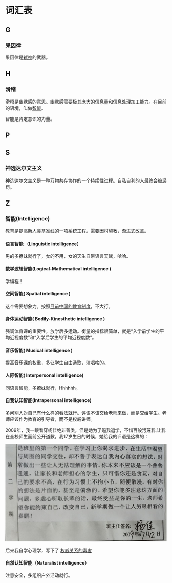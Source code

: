 # 词汇表

## G

### 果因律

果因律是[弑神](https://god-theory.readthedocs.io/zh_CN/latest/chapter_4.html#id6)的武器。

## H

### 滑稽

滑稽是幽默感的意思。幽默感需要极其庞大的信息量和信息处理加工能力。在目前的语境，叫做[智能](https://baike.baidu.com/item/%E6%99%BA%E8%83%BD/66637)。

智能是肯定意识的力量。

## P

## S

### 神选达尔文主义

神选达尔文主义是一种万物共存协作的一个持续性过程。自私自利的人最终会被惩罚。

## Z

### 智能(Intelligence)

教育是提高新人类基准线的一项系统工程。需要因材施教，渐进式改革。

#### 语言智能 （Linguistic intelligence）

男的多撩妹就行了，女的不用，女的天生自带语言天赋，哈哈。

#### 数学逻辑智能(Logical-Mathematical intelligence )

学编程！

#### 空间智能( Spatial intelligence )

这个需要想象力。按照[目前中国的教育制度](https://god-theory.readthedocs.io/zh_CN/latest/chapter_6.html#id9)，不大行。

#### 身体运动智能( Bodily-Kinesthetic intelligence )

强调体育课的重要性，放学后多运动。衡量的指标很简单，就是“入学前学生的平均近视度数”和“入学后学生的平均近视度数”。

#### 音乐智能( Musical intelligence )

提高音乐课的权重，多让学生自由选歌，演唱啥的。

#### 人际智能( Interpersonal intelligence)

同语言智能，多撩妹就行，Hhhhhh。

#### 自我认知智能(Intrapersonal intelligence)

多问别人对自己有什么样的看法就行。评语不该交给老师来做，而是交给学生。老师应该作为教育的引导者，而不是权威讲师。

2009年，我一眼看穿杨佳绝非善类，但是她为了逼我退学，不惜百般污蔑我,让我在全校师生面前公开道歉。我17岁生日的时候，她给我的评语是这样的：

![image](images/yang.jpg)

后来我自学心理学，写下了 [权威关系的毒害](https://zhuanlan.zhihu.com/p/143016953)

#### 自然认知智能（Naturalist intelligence）

注意安全，多组织户外活动就行。
